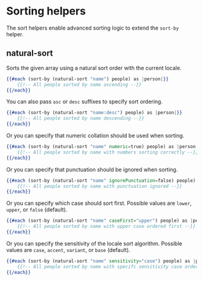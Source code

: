 # Sorting helpers

The sort helpers enable advanced sorting logic to extend the `sort-by` helper.

## natural-sort

Sorts the given array using a natural sort order with the current locale.

```handlebars
{{#each (sort-by (natural-sort "name") people) as |person|}}
	{{!-- All people sorted by name ascending --}}
{{/each}}
```

You can also pass `asc` or `desc` suffixes to specify sort ordering.

```handlebars
{{#each (sort-by (natural-sort "name:desc") people) as |person|}}
	{{!-- All people sorted by name descending --}}
{{/each}}
```

Or you can specify that numeric collation should be used when sorting.

```handlebars
{{#each (sort-by (natural-sort "name" numeric=true) people) as |person|}}
	{{!-- All people sorted by name with numbers sorting correctly --}}
{{/each}}
```

Or you can specify that punctuation should be ignored when sorting.

```handlebars
{{#each (sort-by (natural-sort "name" ignorePunctuation=false) people) as |person|}}
	{{!-- All people sorted by name with punctuation ignored --}}
{{/each}}
```

Or you can specify which case should sort first. 
Possible values are `lower`, `upper`, or `false` (default).

```handlebars
{{#each (sort-by (natural-sort "name" caseFirst="upper") people) as |person|}}
	{{!-- All people sorted by name with upper case ordered first --}}
{{/each}}
```

Or you can specify the sensitivity of the locale sort algorithm. 
Possible values are `case`, `accent`, `variant`, or `base` (default).

```handlebars
{{#each (sort-by (natural-sort "name" sensitivity="case") people) as |person|}}
	{{!-- All people sorted by name with specifc sensitivity case ordering --}}
{{/each}}
```
